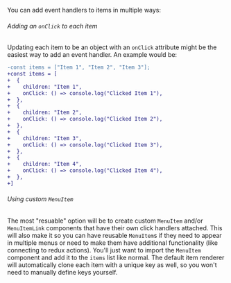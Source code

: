 You can add event handlers to items in multiple ways:

###### Adding an `onClick` to each item<!-- no-margin -->

Updating each item to be an object with an `onClick` attribute might be the
easiest way to add an event handler. An example would be:

```diff
-const items = ["Item 1", "Item 2", "Item 3"];
+const items = [
+  {
+    children: "Item 1",
+    onClick: () => console.log("Clicked Item 1"),
+  },
+  {
+    children: "Item 2",
+    onClick: () => console.log("Clicked Item 2"),
+  },
+  {
+    children: "Item 3",
+    onClick: () => console.log("Clicked Item 3"),
+  },
+  {
+    children: "Item 4",
+    onClick: () => console.log("Clicked Item 4"),
+  },
+]
```

###### Using custom `MenuItem`<!-- no-margin -->

The most "resuable" option will be to create custom `MenuItem` and/or
`MenuItemLink` components that have their own click handlers attached. This will
also make it so you can have reusable `MenuItem`s if they need to appear in
multiple menus or need to make them have additional functionality (like
connecting to redux actions). You'll just want to import the `MenuItem`
component and add it to the `items` list like normal. The default item renderer
will automatically clone each item with a unique key as well, so you won't need
to manually define keys yourself.

